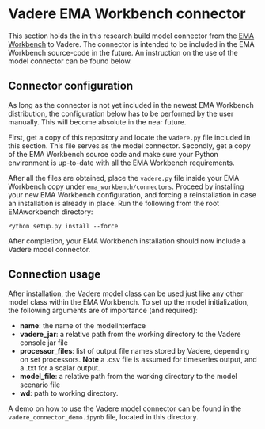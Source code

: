 # Vadere EMA Workbench connector
This section holds the in this research build model connector from the [EMA Workbench](https://github.com/quaquel/EMAworkbench) to Vadere. The connector is intended to be included in the EMA Workbench source-code in the future. An instruction on the use of the model connector can be found below.

## Connector configuration
As long as the connector is not yet included in the newest EMA Workbench distribution, the configuration below has to be performed by the user manually. This will become absolute in the near future.

First, get a copy of this repository and locate the `vadere.py` file included in this section. This file serves as the model connector. Secondly, get a copy of the EMA Workbench source code and make sure your Python environment is up-to-date with all the EMA Workbench requirements. 

After all the files are obtained, place the `vadere.py` file inside your EMA Workbench copy under `ema_workbench/connectors`. Proceed by installing your new EMA Workbench configuration, and forcing a reinstallation in case an installation is already in place. Run the following from the root EMAworkbench directory:

```Python setup.py install --force```

After completion, your EMA Workbench installation should now include a Vadere model connector.

## Connection usage
After installation, the Vadere model class can be used just like any other model class within the EMA Workbench. To set up the model initialization, the following arguments are of importance (and required):

- **name**: the name of the modelInterface
- **vadere_jar**: a relative path from the working directory to the Vadere console jar file
- **processor_files**: list of output file names stored by Vadere, depending on set processors. **Note** a .csv file is assumed for timeseries output, and a .txt for a scalar output.
- **model_file**: a relative path from the working directory to the model scenario file
- **wd**: path to working directory. 

A demo on how to use the Vadere model connector can be found in the `vadere_connector_demo.ipynb` file, located in this directory. 
